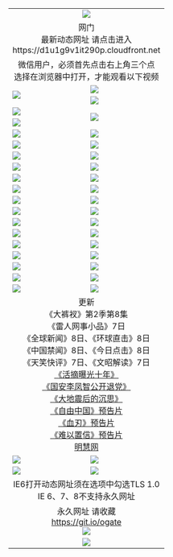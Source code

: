 ﻿<table>
  <tr></tr>
  <tr><td colspan=2 align=center><img src="https://cloud.githubusercontent.com/assets/11880933/13434984/f430fae2-e012-11e5-814f-c2df1e82b247.jpg" /></td></tr>
  <tr><td colspan=2 align=center>网门<br>最新动态网址 请点击进入
<br>https://d1u1g9v1it290p.cloudfront.net
    </td>
  </tr>
  <tr>
    <td colspan=2 align=center>微信用户，必须首先点击右上角三个点<br>选择在浏览器中打开，才能观看以下视频</td>
  </tr>
  <tr>
    <td rowspan=2><a href="https://d1u1g9v1it290p.cloudfront.net/ogUP.aspx?name=11DKC.mp4&count=T:2,2:8,1:16&from=github" target="_blank"><img src="https://d1u1g9v1it290p.cloudfront.net/Up/11DKC1.jpg" /></a></td> 
    <td><div><a href="https://d1u1g9v1it290p.cloudfront.net/ogUP.aspx?name=LRWS.mp4&count=7B:9,6B:44,5A:10,5B:35,4A:14,4B:19,3A:10,3B:26,2A:16,2B:21,1A:23,1B:29&current=7B:9" target="_blank"><img src="https://d1u1g9v1it290p.cloudfront.net/Up/LRWS.jpg" /></a></td>
   </tr>
  <tr>
    <td><a href="https://d1u1g9v1it290p.cloudfront.net/ogNiceVedio.aspx" target="_blank"><img src="https://d1u1g9v1it290p.cloudfront.net/Up/TGKDY.jpg" /></a></td>
  </tr>
  <tr>
    <td><a href="https://d1u1g9v1it290p.cloudfront.net/ogUP.aspx?name=JQR.mp4&count=2" target="_blank"><img src="https://d1u1g9v1it290p.cloudfront.net/Up/JQR.jpg" /></a></td>   
    <td rowspan=2><a href="https://d1u1g9v1it290p.cloudfront.net/ogUP.aspx?name=JP.mp4&count=9" target="_blank"><img src="https://d1u1g9v1it290p.cloudfront.net/Up/JP.jpg" /></td>
  </tr>
  <tr>
    <td><a href="https://d1u1g9v1it290p.cloudfront.net/ogUP.aspx?name=WH.mp4" target="_blank"><img src="https://d1u1g9v1it290p.cloudfront.net/Up/WH.jpg" /></a></td>
  </tr>
  <tr>
    <td><a href="https://d1u1g9v1it290p.cloudfront.net/ogUP.aspx?name=SSZJ.mp4&count=480P:9,T:1" target="_blank"><img src="https://d1u1g9v1it290p.cloudfront.net/Up/SSZJ.jpg" /></a></td>
    <td><a href="https://d1u1g9v1it290p.cloudfront.net/ogUP.aspx?name=ZY.mp4&count=2015:16" target="_blank"><img src="https://d1u1g9v1it290p.cloudfront.net/Up/ZY.jpg" /></a</td>
  </tr>
  <tr>
    <td><a href="https://d1u1g9v1it290p.cloudfront.net/ogUP.aspx?name=XTFY.mp4&count=B:2,A:24" target="_blank"><img src="https://d1u1g9v1it290p.cloudfront.net/Up/XTFY.jpg" /></a></td>
    <td><a href="https://d1u1g9v1it290p.cloudfront.net/ogUP.aspx?name=1XQK.mp4&count=13" target="_blank"><img src="https://d1u1g9v1it290p.cloudfront.net/Up/1XQK.jpg" /></a</td>
  </tr>
  <tr>
    <td><a href="https://d1u1g9v1it290p.cloudfront.net/ogUP.aspx?name=1LYF.mp4&count=2" target="_blank"><img src="https://d1u1g9v1it290p.cloudfront.net/Up/1LYF0.jpg" /></a></td>
    <td><a href="https://d1u1g9v1it290p.cloudfront.net/ogUP.aspx?name=1ZGC.mp4&count=6" target="_blank"><img src="https://d1u1g9v1it290p.cloudfront.net/Up/1ZGC0.jpg" /></a></td>
  </tr>
  <tr>
    <td><a href="https://d1u1g9v1it290p.cloudfront.net/ogUP.aspx?name=1ZKM.mp4&count=3&current=3" target="_blank"><img src="https://d1u1g9v1it290p.cloudfront.net/Up/1ZKM0.jpg" /></a></td>  
    <td><a href="https://d1u1g9v1it290p.cloudfront.net/ogUP.aspx?name=1WWY.mp4&count=6&current=6" target="_blank"><img src="https://d1u1g9v1it290p.cloudfront.net/Up/1WWY0.jpg" /></a></td>
  </tr>
  <tr>
    <td><a href="https://d1u1g9v1it290p.cloudfront.net/ogUP.aspx?name=10JGY.mp4&count=3" target="_blank"><img src="https://d1u1g9v1it290p.cloudfront.net/Up/10JGY0.jpg" /></a></td>
    <td><a href="https://d1u1g9v1it290p.cloudfront.net/ogUP.aspx?name=10CYS.mp4&count=2" target="_blank"><img src="https://d1u1g9v1it290p.cloudfront.net/Up/10CYS0.jpg" /></a></td>
  </tr>
  <tr>
    <td><a href="https://d1u1g9v1it290p.cloudfront.net/ogUP.aspx?name=4SQQ.mp4&count=201603:6,201602:20,201601:21&current=201603:6" target="_blank"><img src="https://d1u1g9v1it290p.cloudfront.net/Up/4SQQ0.jpg"/></a></td>
    <td><a href="https://d1u1g9v1it290p.cloudfront.net/ogUP.aspx?name=4SHQ.mp4&count=201603:8,201602:27,201601:28&current=201603:8" target="_blank"><img src="https://d1u1g9v1it290p.cloudfront.net/Up/4SHQ0.jpg"/></a></td>
  </tr>
  <tr>
    <td><a href="https://d1u1g9v1it290p.cloudfront.net/ogUP.aspx?name=4SZG.mp4&count=201603:7,201602:21,201601:23&current=201603:7" target="_blank"><img src="https://d1u1g9v1it290p.cloudfront.net/Up/4SZG0.jpg"/></a></td>
    <td><a href="https://d1u1g9v1it290p.cloudfront.net/ogUP.aspx?name=4SDJ.mp4&count=201603A:7,201603B:4,201602A:24,201602B:7,201601A:48,201601B:6&current=201603A:7" target="_blank"><img src="https://d1u1g9v1it290p.cloudfront.net/Up/4SDJ0.jpg"/></a></td>
  </tr>
  <tr>
    <td><a href="https://d1u1g9v1it290p.cloudfront.net/ogUP.aspx?name=4SGX.mp4&count=201603:1&current=201603:1" target="_blank"><img src="https://d1u1g9v1it290p.cloudfront.net/Up/4SGX0.jpg"/></a></td>
    <td><a href="https://d1u1g9v1it290p.cloudfront.net/ogUP.aspx?name=4SHD.mp4&count=201603:3&current=201603:1" target="_blank"><img src="https://d1u1g9v1it290p.cloudfront.net/Up/4SHD0.jpg"/></a></td>
  </tr>
  <tr>
    <td><a href="https://d1u1g9v1it290p.cloudfront.net/ogUP.aspx?name=4CTX.mp4&count=201603:2,201602:3,201601:4&current=201603:2" target="_blank"><img src="https://d1u1g9v1it290p.cloudfront.net/Up/4CTX0.jpg"/></a></td>
    <td><a href="https://d1u1g9v1it290p.cloudfront.net/ogUP.aspx?name=4CWZ.mp4&count=201603:1,201602:4,201601:4&current=201603:1" target="_blank"><img src="https://d1u1g9v1it290p.cloudfront.net/Up/4CWZ0.jpg"/></a></td>
  </tr>
  <tr>
    <td><a href="https://d1u1g9v1it290p.cloudfront.net/onUP.aspx?name=https://d2t6x1lwzcff38.cloudfront.net/" target="_blank"><img src="https://d1u1g9v1it290p.cloudfront.net/Up/0DTW.jpg"/></a></td>
    <td><a href="https://d1u1g9v1it290p.cloudfront.net/onUP.aspx?name=https://d240ns8up8earz.cloudfront.net/acenter/" target="_blank"><img src="https://d1u1g9v1it290p.cloudfront.net/Up/0TDW.jpg" /></a></td>
  </tr>
  <tr>
    <td><a href="https://d1u1g9v1it290p.cloudfront.net/onUP.aspx?name=https://d4508d6vomz2p.cloudfront.net/gb/nsc413.htm" target="_blank"><img src="https://d1u1g9v1it290p.cloudfront.net/Up/0DJY.jpg" /></a></td>
    <td><a href="https://d1u1g9v1it290p.cloudfront.net/onUP.aspx?name=https://d3bxwq7vzudb5l.cloudfront.net/xtr/gb/prog204.html" target="_blank"><img src="https://d1u1g9v1it290p.cloudfront.net/Up/0XTR.jpg" /></a></td>
  </tr>
  <tr>
    <td><a href="https://d1u1g9v1it290p.cloudfront.net/onUP.aspx?name=https://d3aj00iefsmfgc.cloudfront.net/" target="_blank"><img src="https://d1u1g9v1it290p.cloudfront.net/Up/0MHW.jpg" /></a></td>
    <td><a href="https://d1u1g9v1it290p.cloudfront.net/onUP.aspx?name=https://d1lcj91uv80klr.cloudfront.net/" target="_blank"><img src="https://d1u1g9v1it290p.cloudfront.net/Up/0ZJW.jpg" /></a></td>
  </tr>
  <tr>
    <td><a href="https://d1u1g9v1it290p.cloudfront.net/ogUP.aspx?name=0FG.zip" target="_blank"><img src="https://d1u1g9v1it290p.cloudfront.net/Up/0FG.jpg" /></a></td>
    <td><a href="https://d1u1g9v1it290p.cloudfront.net/ogUP.aspx?name=0FGA.apk" target="_blank"><img src="https://d1u1g9v1it290p.cloudfront.net/Up/0FGA.jpg" /></a></td>
  </tr>
  <tr>
    <td><a href="https://d1u1g9v1it290p.cloudfront.net/ogUP.aspx?name=0U.zip" target="_blank"><img src="https://d1u1g9v1it290p.cloudfront.net/Up/0U.jpg" /></a></td>
    <td><a href="https://d1u1g9v1it290p.cloudfront.net/ogUP.aspx?name=0UA.apk" target="_blank"><img src="https://d1u1g9v1it290p.cloudfront.net/Up/0UA.jpg" /></a></td>
  </tr>
  <tr>
    <td><a href="https://d1u1g9v1it290p.cloudfront.net/ogUP.aspx?name=0iPPOTV.zip" target="_blank"><img src="https://d1u1g9v1it290p.cloudfront.net/Up/0iPPOTV.jpg" /></a></td>
    <td><a href="https://d1u1g9v1it290p.cloudfront.net/ogUP.aspx?name=0iNTD.apk" target="_blank"><img src="https://d1u1g9v1it290p.cloudfront.net/Up/0iNTD.jpg" /></a></td>
  </tr>
  <tr>
    <td colspan=2 align=center>更新<br>
      《大裤衩》第2季第8集<br>
      《雷人网事小品》7日<br>
      《全球新闻》8日、《环球直击》8日<br>
      《中国禁闻》8日、《今日点击》8日<br>
      《天笑快评》7日、《文昭解读》7日<br>
      <a href="https://d1u1g9v1it290p.cloudfront.net/ogUP.aspx?name=SSZJ.mp4&count=T:1:480P:9" target="_blank">《活摘曝光十年》</a><br>
      <a href="https://d1u1g9v1it290p.cloudfront.net/ogUP.aspx?name=4LFZ.mp4" target="_blank">《国安李凤智公开退党》</a><br>
      <a href="https://d1u1g9v1it290p.cloudfront.net/ogUP.aspx?name=4DDZHDCS.mp4" target="_blank">《大地震后的沉思》</a><br>
      <a href="https://d1u1g9v1it290p.cloudfront.net/ogUP.aspx?name=11ZYZG0.mp4" target="_blank">《自由中国》预告片</a><br>
      <a href="https://d1u1g9v1it290p.cloudfront.net/ogUP.aspx?name=11XR.mp4" target="_blank">《血刃》预告片</a><br>
      <a href="https://d1u1g9v1it290p.cloudfront.net/ogUP.aspx?name=11NYZX.mp4&count=2" target="_blank">《难以置信》预告片</a><br>
      <a href="https://d1u1g9v1it290p.cloudfront.net/onUP.aspx?name=https://www.minghui.org/" target="_blank">明慧网</a></td>
    </td>
  </tr>
  <tr>
    <td><a href="https://d1u1g9v1it290p.cloudfront.net/ogNice.aspx" target="_blank"><img src="https://d1u1g9v1it290p.cloudfront.net/Up/0WCYY.jpg" /></a></td>
    <td><a href="https://d1u1g9v1it290p.cloudfront.net/onCO.aspx?ob=600%E4%BA%8B%E7%89%A9&op=%E5%A2%9E%E5%88%A0%E6%94%B9&args=WH1~%23%E7%B1%BB%E5%9E%8B6%E6%96%B0%E9%97%BB%7c%23%E7%B1%BB%E5%9E%8B6%E8%AF%84%E8%AE%BA&mode=" target="_blank"><img src="https://d1u1g9v1it290p.cloudfront.net/Up/0WZTT.jpg" /></a></td> 
  </tr>
  <tr>
    <td><a href="https://d1u1g9v1it290p.cloudfront.net/ogDY.aspx" target="_blank"><img src="https://d1u1g9v1it290p.cloudfront.net/Up/0FK.jpg" /></a></td>
    <td><a href="https://d1u1g9v1it290p.cloudfront.net/ogST.aspx" target="_blank"><img src="https://d1u1g9v1it290p.cloudfront.net/Up/0ST.jpg" /></a></td> 
  </tr>
  <tr>
    <td colspan=2 align=center>IE6打开动态网址须在选项中勾选TLS 1.0<br/>IE 6、7、8不支持永久网址<br/>
      <!--微信可扫描以下临时二维码<br/>https://bit.ly/1mBQHW8<br/><a href="https://d1u1g9v1it290p.cloudfront.net/Up/0WMGDL3.png" target="_blank"><img src="https://d1u1g9v1it290p.cloudfront.net/Up/0WMGD3.png"/></a><br-->
  </tr>
  <tr>
    <td colspan=2 align=center>永久网址 请收藏<br/><a href="https://git.io/ogate" target="_blank">https://git.io/ogate</a><br/><a href="https://d1u1g9v1it290p.cloudfront.net/Up/0WMGDL2.png" target="_blank"><img src="https://d1u1g9v1it290p.cloudfront.net/Up/0WMGD2.png"/></a></td>
  </tr>
  <tr>
    <td colspan=2 align=center><a href="https://d1u1g9v1it290p.cloudfront.net/ogUP.aspx?name=0oGate.apk" target="_blank"><img src="https://d1u1g9v1it290p.cloudfront.net/Up/0WMAZ.jpg" /></a></td>
  </tr>
  <!--tr>
    <td colspan=2 align=center>可能失效的动态网址
    </td>
  </tr-->
</table>
